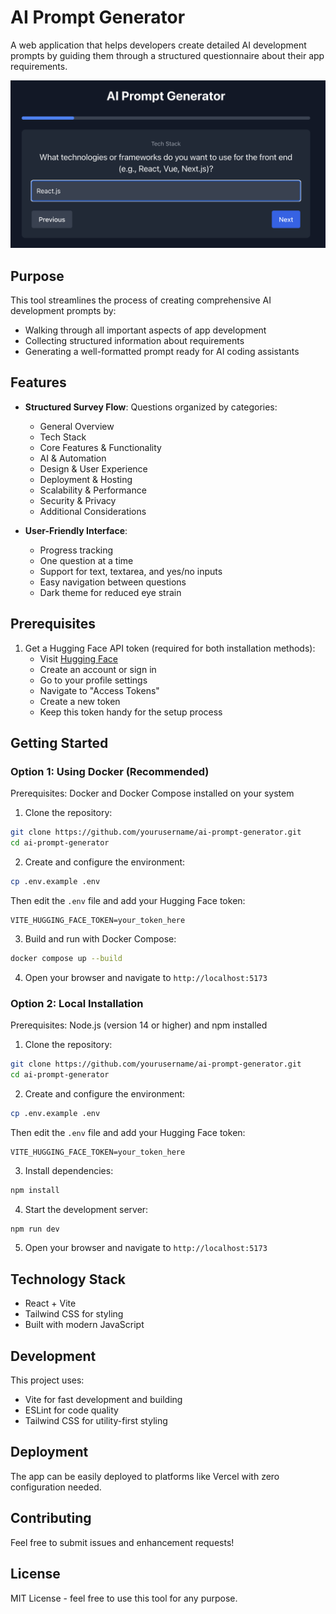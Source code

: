 # AI Prompt Generator

A web application that helps developers create detailed AI development prompts by guiding them through a structured questionnaire about their app requirements.

![AI Prompt Generator Interface](public/AIPGScreenshot.png)

## Purpose

This tool streamlines the process of creating comprehensive AI development prompts by:
- Walking through all important aspects of app development
- Collecting structured information about requirements
- Generating a well-formatted prompt ready for AI coding assistants

## Features

- **Structured Survey Flow**: Questions organized by categories:
  - General Overview
  - Tech Stack
  - Core Features & Functionality
  - AI & Automation
  - Design & User Experience
  - Deployment & Hosting
  - Scalability & Performance
  - Security & Privacy
  - Additional Considerations

- **User-Friendly Interface**:
  - Progress tracking
  - One question at a time
  - Support for text, textarea, and yes/no inputs
  - Easy navigation between questions
  - Dark theme for reduced eye strain

## Prerequisites

1. Get a Hugging Face API token (required for both installation methods):
   - Visit [Hugging Face](https://huggingface.co/)
   - Create an account or sign in
   - Go to your profile settings
   - Navigate to "Access Tokens"
   - Create a new token
   - Keep this token handy for the setup process

## Getting Started

### Option 1: Using Docker (Recommended)

Prerequisites: Docker and Docker Compose installed on your system

1. Clone the repository:
```bash
git clone https://github.com/yourusername/ai-prompt-generator.git
cd ai-prompt-generator
```

2. Create and configure the environment:
```bash
cp .env.example .env
```
Then edit the `.env` file and add your Hugging Face token:
```
VITE_HUGGING_FACE_TOKEN=your_token_here
```

3. Build and run with Docker Compose:
```bash
docker compose up --build
```

4. Open your browser and navigate to `http://localhost:5173`

### Option 2: Local Installation

Prerequisites: Node.js (version 14 or higher) and npm installed

1. Clone the repository:
```bash
git clone https://github.com/yourusername/ai-prompt-generator.git
cd ai-prompt-generator
```

2. Create and configure the environment:
```bash
cp .env.example .env
```
Then edit the `.env` file and add your Hugging Face token:
```
VITE_HUGGING_FACE_TOKEN=your_token_here
```

3. Install dependencies:
```bash
npm install
```

4. Start the development server:
```bash
npm run dev
```

5. Open your browser and navigate to `http://localhost:5173`

## Technology Stack

- React + Vite
- Tailwind CSS for styling
- Built with modern JavaScript

## Development

This project uses:
- Vite for fast development and building
- ESLint for code quality
- Tailwind CSS for utility-first styling

## Deployment

The app can be easily deployed to platforms like Vercel with zero configuration needed.

## Contributing

Feel free to submit issues and enhancement requests!

## License

MIT License - feel free to use this tool for any purpose.
